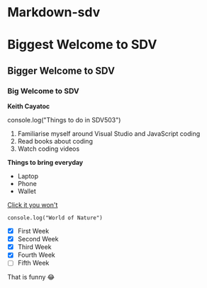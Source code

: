 # Markdown-sdv
# Biggest Welcome to SDV
## Bigger Welcome to SDV
### Big Welcome to SDV
**Keith Cayatoc**

console.log("Things to do in SDV503") 

1. Familiarise myself around Visual Studio and JavaScript coding
2. Read books about coding
3. Watch coding videos 

**Things to bring everyday**

- Laptop
- Phone
- Wallet

[Click it you won't](https://www.youtube.com/watch?v=dQw4w9WgXcQ)

`console.log("World of Nature")`

- [X] First Week
- [X] Second Week 
- [X] Third Week
- [X] Fourth Week
- [ ] Fifth Week

That is funny :joy: